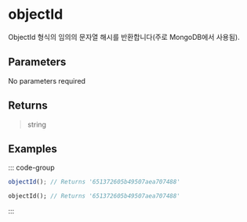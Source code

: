 # objectId <Lang dart js />

<NodeRequired ko />

ObjectId 형식의 임의의 문자열 해시를 반환합니다(주로 MongoDB에서 사용됨).

## Parameters

No parameters required

## Returns

> string

## Examples

::: code-group

```javascript [JavaScript]
objectId(); // Returns '651372605b49507aea707488'
```

```dart [Dart]
objectId(); // Returns '651372605b49507aea707488'
```

:::
